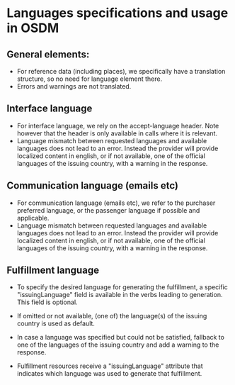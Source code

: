# Languages specifications and usage in OSDM

## General elements:
- For reference data (including places), we specifically have a translation structure, so no need for language element there.
- Errors and warnings are not translated.

## Interface language
- For interface language, we rely on the accept-language header. Note however that the header is only available in calls where it is relevant.
- Language mismatch between requested languages and available languages does not lead to an error. Instead the provider will provide localized content in english, or if not available, one of the official languages of the issuing country, with a warning in the response.

## Communication language (emails etc)
- For communication language (emails etc), we refer to the purchaser preferred language, or the passenger language if possible and applicable.
- Language mismatch between requested languages and available languages does not lead to an error. Instead the provider will provide localized content in english, or if not available, one of the official languages of the issuing country, with a warning in the response.

## Fulfillment language
- To specify the desired language for generating the fulfillment, a specific "issuingLanguage" field is available in the verbs leading to generation. This field is optional.

- If omitted or not available, (one of) the language(s) of the issuing country is used as default.

- In case a language was specified but could not be satisfied, fallback to one of the languages of the issuing country and add a warning to the response.

- Fulfillment resources receive a "issuingLanguage" attribute that indicates which language was used to generate that fulfillment.
